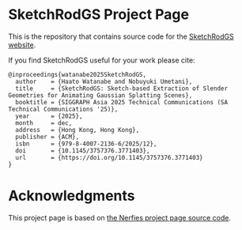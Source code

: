 # SketchRodGS Project Page

This is the repository that contains source code for the [SketchRodGS website]().

If you find SketchRodGS useful for your work please cite:
```
@inproceedings{watanabe2025SketchRodGS,
  author    = {Haato Watanabe and Nobuyuki Umetani},
  title     = {SketchRodGS: Sketch-based Extraction of Slender Geometries for Animating Gaussian Splatting Scenes},
  booktitle = {SIGGRAPH Asia 2025 Technical Communications (SA Technical Communications '25)},
  year      = {2025},
  month     = dec,
  address   = {Hong Kong, Hong Kong},
  publisher = {ACM},
  isbn      = {979-8-4007-2136-6/2025/12},
  doi       = {10.1145/3757376.3771403},
  url       = {https://doi.org/10.1145/3757376.3771403}
}
```

# Acknowledgments
This project page is based on <a href="https://github.com/nerfies/nerfies.github.io">the Nerfies project page source code</a>.
